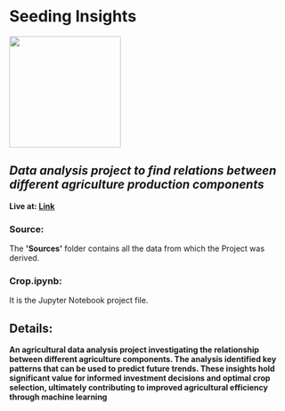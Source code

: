 # Seeding Insights
<img src="https://static-00.iconduck.com/assets.00/agriculture-icon-512x512-c5jyfbc7.png" width=200 height=200> </br>
## *Data analysis project to find relations between different agriculture production components* </br>
**Live at: [Link](https://nbviewer.org/github/adarsh-niranjan/Seeding_Insights/blob/main/Crop.ipynb)** </br>
### Source:
The **'Sources'** folder contains all the data from which the Project was derived. <br>
### Crop.ipynb:
It is the Jupyter Notebook project file. </br>
## Details: </br>
**An agricultural data analysis project investigating the relationship between different agriculture components. The analysis identified key patterns that can be used to predict future trends. These insights hold significant value for informed investment decisions and optimal crop selection, ultimately contributing to improved agricultural efficiency through machine learning**

